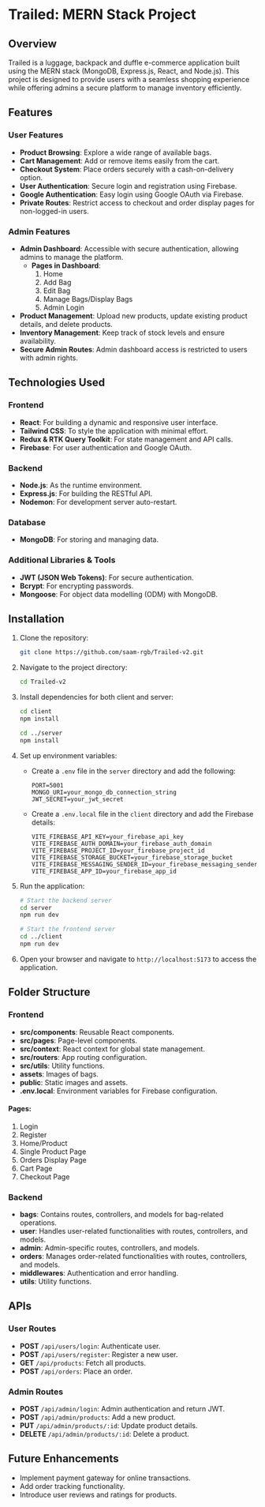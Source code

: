 # Trailed: MERN Stack Project

## Overview

Trailed is a luggage, backpack and duffle e-commerce application built using the MERN stack (MongoDB, Express.js, React, and Node.js). This project is designed to provide users with a seamless shopping experience while offering admins a secure platform to manage inventory efficiently.

## Features

### User Features

- **Product Browsing**: Explore a wide range of available bags.
- **Cart Management**: Add or remove items easily from the cart.
- **Checkout System**: Place orders securely with a cash-on-delivery option.
- **User Authentication**: Secure login and registration using Firebase.
- **Google Authentication**: Easy login using Google OAuth via Firebase.
- **Private Routes**: Restrict access to checkout and order display pages for non-logged-in users.

### Admin Features

- **Admin Dashboard**: Accessible with secure authentication, allowing admins to manage the platform.
  - **Pages in Dashboard**:
    1. Home
    2. Add Bag
    3. Edit Bag
    4. Manage Bags/Display Bags
    5. Admin Login
- **Product Management**: Upload new products, update existing product details, and delete products.
- **Inventory Management**: Keep track of stock levels and ensure availability.
- **Secure Admin Routes**: Admin dashboard access is restricted to users with admin rights.

## Technologies Used

### Frontend

- **React**: For building a dynamic and responsive user interface.
- **Tailwind CSS**: To style the application with minimal effort.
- **Redux & RTK Query Toolkit**: For state management and API calls.
- **Firebase**: For user authentication and Google OAuth.

### Backend

- **Node.js**: As the runtime environment.
- **Express.js**: For building the RESTful API.
- **Nodemon**: For development server auto-restart.

### Database

- **MongoDB**: For storing and managing data.

### Additional Libraries & Tools

- **JWT (JSON Web Tokens)**: For secure authentication.
- **Bcrypt**: For encrypting passwords.
- **Mongoose**: For object data modelling (ODM) with MongoDB.

## Installation

1. Clone the repository:

   ```bash
   git clone https://github.com/saam-rgb/Trailed-v2.git
   ```

2. Navigate to the project directory:

   ```bash
   cd Trailed-v2
   ```

3. Install dependencies for both client and server:

   ```bash
   cd client
   npm install

   cd ../server
   npm install
   ```

4. Set up environment variables:

   - Create a `.env` file in the `server` directory and add the following:
     ```env
     PORT=5001
     MONGO_URI=your_mongo_db_connection_string
     JWT_SECRET=your_jwt_secret
     ```
   - Create a `.env.local` file in the `client` directory and add the Firebase details:
     ```env
     VITE_FIREBASE_API_KEY=your_firebase_api_key
     VITE_FIREBASE_AUTH_DOMAIN=your_firebase_auth_domain
     VITE_FIREBASE_PROJECT_ID=your_firebase_project_id
     VITE_FIREBASE_STORAGE_BUCKET=your_firebase_storage_bucket
     VITE_FIREBASE_MESSAGING_SENDER_ID=your_firebase_messaging_sender_id
     VITE_FIREBASE_APP_ID=your_firebase_app_id
     ```

5. Run the application:

   ```bash
   # Start the backend server
   cd server
   npm run dev

   # Start the frontend server
   cd ../client
   npm run dev
   ```

6. Open your browser and navigate to `http://localhost:5173` to access the application.

## Folder Structure

### Frontend

- **src/components**: Reusable React components.
- **src/pages**: Page-level components.
- **src/context**: React context for global state management.
- **src/routers**: App routing configuration.
- **src/utils**: Utility functions.
- **assets**: Images of bags.
- **public**: Static images and assets.
- **.env.local**: Environment variables for Firebase configuration.

#### Pages:

1. Login
2. Register
3. Home/Product
4. Single Product Page
5. Orders Display Page
6. Cart Page
7. Checkout Page

### Backend

- **bags**: Contains routes, controllers, and models for bag-related operations.
- **user**: Handles user-related functionalities with routes, controllers, and models.
- **admin**: Admin-specific routes, controllers, and models.
- **orders**: Manages order-related functionalities with routes, controllers, and models.
- **middlewares**: Authentication and error handling.
- **utils**: Utility functions.

## APIs

### User Routes

- **POST** `/api/users/login`: Authenticate user.
- **POST** `/api/users/register`: Register a new user.
- **GET** `/api/products`: Fetch all products.
- **POST** `/api/orders`: Place an order.

### Admin Routes

- **POST** `/api/admin/login`: Admin authentication and return JWT.
- **POST** `/api/admin/products`: Add a new product.
- **PUT** `/api/admin/products/:id`: Update product details.
- **DELETE** `/api/admin/products/:id`: Delete a product.

## Future Enhancements

- Implement payment gateway for online transactions.
- Add order tracking functionality.
- Introduce user reviews and ratings for products.




